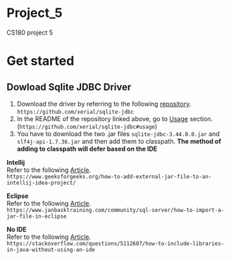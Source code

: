 # Project_5
CS180 project 5

# Get started

## Dowload Sqlite JDBC Driver
1. Download the driver by referring to the following [repository](https://github.com/xerial/sqlite-jdbc). `https://github.com/xerial/sqlite-jdbc`
2. In the README of the repository linked above, go to [Usage](https://github.com/xerial/sqlite-jdbc#usage) section. (`https://github.com/xerial/sqlite-jdbc#usage`)
3. You have to download the two .jar files `sqlite-jdbc-3.44.0.0.jar` and `slf4j-api-1.7.36.jar` and then add them to classpath.
**The method of adding to classpath will defer based on the IDE**

**Intellij**  
Refer to the following [Article](https://www.geeksforgeeks.org/how-to-add-external-jar-file-to-an-intellij-idea-project/).  
`https://www.geeksforgeeks.org/how-to-add-external-jar-file-to-an-intellij-idea-project/`

**Eclipse**  
Refer to the following [Article](https://www.janbasktraining.com/community/sql-server/how-to-import-a-jar-file-in-eclipse).  
`https://www.janbasktraining.com/community/sql-server/how-to-import-a-jar-file-in-eclipse`

**No IDE**  
Refer to the following [Article](https://stackoverflow.com/questions/5112607/how-to-include-libraries-in-java-without-using-an-ide).  
`https://stackoverflow.com/questions/5112607/how-to-include-libraries-in-java-without-using-an-ide`
